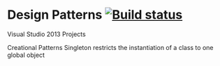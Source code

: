 Design Patterns [![Build status](https://ci.appveyor.com/api/projects/status/18x5chb0b2f6ejei?svg=true)](https://ci.appveyor.com/project/Mandar-Shinde/patterns)
==================

Visual Studio 2013 Projects

Creational Patterns
  Singleton restricts the instantiation of a class to one global object


